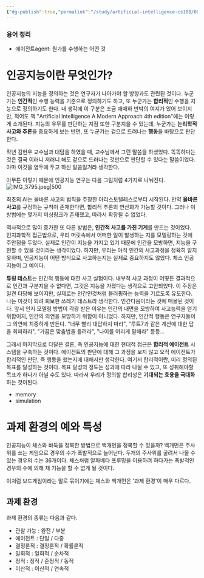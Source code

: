 ```yaml
---
{"dg-publish":true,"permalink":"/study/artificial-intelligence-cs188/00-ai-intro/","created":"2024-01-19T14:50:30.000+09:00","updated":"2025-02-07T18:03:46.000+09:00"}
---
```



### 용어 정리
- 에이전트agent: 뭔가를 수행하는 어떤 것

# 인공지능이란 무엇인가?
인공지능의 지능을 정의하는 것은 연구자가 나아가야 할 방향과도 관련된 것이다.
누군가는 **인간적**인 수행 능력을 기준으로 정의하기도 하고, 또 누군가는 **합리적**인 수행을 지능으로 정의하기도 한다. 내 생각에 이 구분은 조금 애매하 반박의 여지가 있어 보이지만, 적어도 책 "Artificial Intelligence A Modern Approach 4th edition"에는 이렇게 소개된다. 지능의 유무를 판단하는 지점 또한 구분지을 수 있는데, 누군가는 **논리학적 사고와 추론**을 중요하게 보는 반면, 또 누군가는 겉으로 드러나는 **행동**을 바탕으로 판단한다.

작년 김현우 교수님과 대담을 하였을 때, 교수님께서 그런 말씀을 하셨었다. 똑똑하다는 것은 결국 이러니 저러니 해도 겉으로 드러나는 것만으로 판단할 수 있다는 말씀이었다. 아마 이것을 염두에 두고 하신 말씀일거라 생각한다.

아무튼 이렇기 때문에 인공지능 연구는 다음 그림처럼 4가지로 나눠진다.
![IMG_3795.jpeg|500](/img/user/z-Attached%20Files/IMG_3795.jpeg)

최초의 AI는 올바른 사고의 법칙을 주창한 아리스토텔레스로부터 시작된다. 만약 **올바른 사고**를 규정하는 규칙이 존재한다면, 합리적 추론의 연산화가 가능할 것이다. 그러나 이 방법에는 몇가지 미싱링크가 존재했고, 따라서 확장될 수 없었다.

역사적으로 많이 증가한 또 다른 방법은, **인간적 사고를 가진 기계**를 만드는 것이었다. 인지과학적 접근법으로, 우리 머릿속에서 어떠한 일이 발생하는 지를 모델링하는 것에 주안점을 두었다. 실제로 인간이 지능을 가지고 있기 때문에 인간을 모방하면, 지능을 구현할 수 있을 것이라는 생각이었다. 하지만, 우리는 아직 인간의 사고과정을 정확히 알지 못하며, 인공지능이 어떤 방식으로 사고하는지는 실제로 중요하지도 않았다. 체스 인공지능이 그 예이다.

**튜링 테스트**는 인간적 행동에 대한 사고 실험이다. 내부적 사고 과정이 어떻든 결과적으로 인간과 구분지을 수 없다면, 그것은 지능을 가졌다는 생각으로 고안되었다. 이 주장은 일견 타당해 보이지만, 실제로는 인간인것처럼 블러핑하는 능력을 기르도록 유도한다. 나는 이것이 되려 퇴보한 쓰레기 테스트라 생각한다. 인간다움이라는 것에 매몰된 것이다. 앞서 인지 모델링 방법이 각광 받은 이유는 인간의 내면을 모방하여 사고능력을 얻기 위함이지, 인간의 외연을 모방하기 위함이 아니었다. 하지만, 인간적 행동은 연구자들이 그 외연에 치중하게 만든다. "너무 빨리 대답하지 마라", "루트7과 같은 계산에 대한 답을 회피하라", "가끔은 맞춤법을 틀려라", "나이를 어리게 말해라" 등등...

그래서 마지막으로 다달은 결론, 즉 인공지능에 대한 현대적 접근은 **합리적 에이전트** 시스템을 구축하는 것이다. 에이전트의 판단에 대해 그 과정을 보지 않고 오직 에이전트가 합리적인 판단, 즉 행동을 했는지에 대해서만 생각한다. 여기서 합리적이란, 미리 정의된 목표를 달성하는 것이다. 목표 달성의 정도는 성과에 따라 나뉠 수 있고, 또 성취해야할 목표가 하나가 아닐 수도 있다. 따라서 우리가 정의할 합리성은 **기대되는 효용을 극대화** 하는 것이된다.

- memory
- simulation


# 과제 환경의 예와 특성
인공지능이 체스와 바둑을 정복한 방법으로 백개먼을 정복할 수 있을까?
백개먼은 주사위를 쓰는 게임으로 경우의 수가 폭발적으로 늘어난다. 두개의 주사위를 굴려서 나올 수 있는 경우의 수는 36개이다. 체스처럼 알파베타 프루밍을 이용하려 하다가는 폭발적인 경우의 수에 의해 재 기능을 할 수 없게 될 것이다.

이처럼 보드게임이라는 말로 묶이기에는 체스와 백개먼은 '과제 환경'이 매우 다르다.

## 과제 환경
과제 환경의 종류는 다음과 같다.

- 관찰 가능 : 완전 / 부분
- 에이전트 : 단일 / 다중
- 결정론적 : 결정론적 / 확률론적
- 일회적 : 일회적 / 순차적
- 정적 : 정적 / 준정적 / 동적
- 이산적 : 이산적 / 연속적